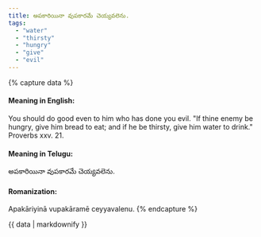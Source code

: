 ```yaml
---
title: అపకారియినా వుపకారమే చెయ్యవలెను.
tags:
  - "water"
  - "thirsty"
  - "hungry"
  - "give"
  - "evil"
---
```


{% capture data %}
#### Meaning in English:
You should do good even to him who has done you evil.
"If thine enemy be hungry, give him bread to eat; and if he be thirsty, give him water to drink." Proverbs xxv. 21.

#### Meaning in Telugu:
అపకారియినా వుపకారమే చెయ్యవలెను.

#### Romanization:
Apakāriyinā vupakāramē ceyyavalenu.
{% endcapture %}

{{ data | markdownify }}

